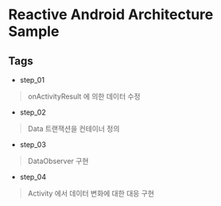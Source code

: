 # Reactive Android Architecture Sample

## Tags

* step_01

> onActivityResult 에 의한 데이터 수정
 
* step_02

> Data 트랜잭션을 컨테이너 정의

* step_03

> DataObserver 구현

* step_04

> Activity 에서 데이터 변화에 대한 대응 구현